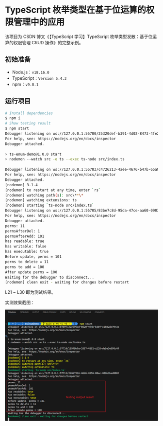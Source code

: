 # TypeScript 枚举类型在基于位运算的权限管理中的应用


该项目为 CSDN 博文《【TypeScript 学习】TypeScript 枚举类型发散：基于位运算的权限管理 CRUD 操作》的完整示例。

## 初始准备

- Node.js：`v18.16.0`
- TypeScript：`Version 5.4.3`
- npm：`v9.8.1`



## 运行项目

```bash
# Install dependencies
$ npm i
# Show testing result
$ npm start
Debugger listening on ws://127.0.0.1:56700/25320def-b391-4d02-8473-4fe21a53a2f2
For help, see: https://nodejs.org/en/docs/inspector
Debugger attached.

> ts-enum-demo@1.0.0 start
> nodemon --watch src -e ts --exec ts-node src/index.ts

Debugger listening on ws://127.0.0.1:56703/c4726213-4aee-4676-b47b-65a9052887e0
For help, see: https://nodejs.org/en/docs/inspector
Debugger attached.
[nodemon] 3.1.4
[nodemon] to restart at any time, enter `rs`
[nodemon] watching path(s): src\**\*
[nodemon] watching extensions: ts
[nodemon] starting `ts-node src/index.ts`
Debugger listening on ws://127.0.0.1:56705/83be7c8d-95da-47ce-aa60-090352ad23b2
For help, see: https://nodejs.org/en/docs/inspector
Debugger attached.
perms: 11
permsAfterDel: 1
permsAfterAdd: 101
has readable: true
has writable: false
has executable: true
Before update, perms = 101
perms to delete = 11
perms to add = 100
After update perms = 100
Waiting for the debugger to disconnect...
[nodemon] clean exit - waiting for changes before restart
```

L21 ~ L30 即为测试结果。

实测效果截图：

![testing result](./assets/testing_result.png)

